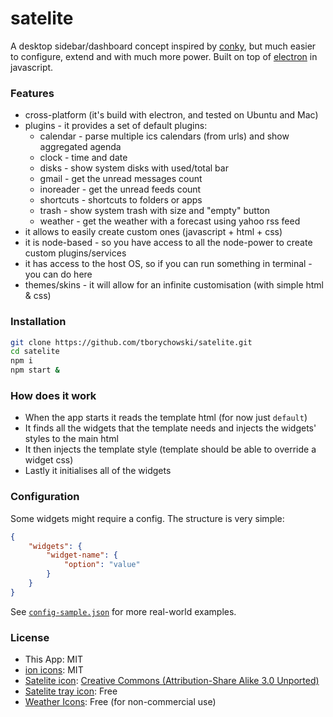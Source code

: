 # satelite

A desktop sidebar/dashboard concept inspired by [conky](https://github.com/brndnmtthws/conky), but much easier to configure, extend and with much more power. Built on top of [electron](http://electron.atom.io/) in javascript.

### Features
- cross-platform (it's build with electron, and tested on Ubuntu and Mac)
- plugins - it provides a set of default plugins:
   - calendar - parse multiple ics calendars (from urls) and show aggregated agenda 
   - clock - time and date
   - disks - show system disks with used/total bar
   - gmail - get the unread messages count
   - inoreader - get the unread feeds count
   - shortcuts - shortcuts to folders or apps
   - trash - show system trash with size and "empty" button
   - weather - get the weather with a forecast using yahoo rss feed
- it allows to easily create custom ones (javascript + html + css)
- it is node-based - so you have access to all the node-power to create custom plugins/services
- it has access to the host OS, so if you can run something in terminal - you can do here 
- themes/skins - it will allow for an infinite customisation (with simple html & css)

### Installation
```sh
git clone https://github.com/tborychowski/satelite.git
cd satelite
npm i
npm start &
```

### How does it work
- When the app starts it reads the template html (for now just `default`)
- It finds all the widgets that the template needs and injects the widgets' styles to the main html
- It then injects the template style (template should be able to override a widget css)
- Lastly it initialises all of the widgets


### Configuration
Some widgets might require a config. The structure is very simple:
```json
{
	"widgets": {
		"widget-name": {
			"option": "value"
		}
	}
}
```
See [`config-sample.json`](https://github.com/tborychowski/satelite/blob/master/config-sample.json) for more real-world examples.




### License
- This App: MIT
- [ion icons](http://ionicons.com/): MIT
- [Satelite icon](https://www.iconfinder.com/icons/531906/antenna_building_communication_radar_satelite_icon#size=128): [Creative Commons (Attribution-Share Alike 3.0 Unported)](http://creativecommons.org/licenses/by-sa/3.0/)
- [Satelite tray icon](https://www.iconfinder.com/icons/322495/satelite_icon#size=128): Free
- [Weather Icons](http://vclouds.deviantart.com/gallery/#/d2ynulp): Free (for non-commercial use)